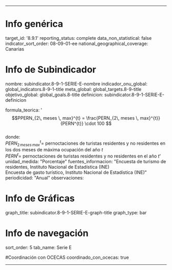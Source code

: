 ---

# Info genérica
target_id: '8.9.1'
reporting_status: complete
data_non_statistical: false
indicator_sort_order: 08-09-01-ee
national_geographical_coverage: Canarias

# Info de Subindicador
nombre: subindicator.8-9-1-SERIE-E-nombre
indicador_onu_global: global_indicators.8-9-1-title
meta_global: global_targets.8-9-title
objetivo_global: global_goals.8-title
definicion: subindicator.8-9-1-SERIE-E-definicion

formula_teorica: '$$PPERN_{2\, meses \, max}^{t} = \frac{PERN_{2\, meses \, max}^{t}}{PERN^{t}} \cdot 100 $$ <br>
donde: <br>
$PERN_{2\, meses \, max}^{t} =$ pernoctaciones de turistas residentes y no residentes en los dos meses de máxima ocupación del año $t$ <br>
$PERN^{t} =$ pernoctaciones de turistas residentes y no residentes en el año $t$'
unidad_medida: "Porcentaje"
fuentes_informacion: "Encuesta de turismo de residentes, Instituto Nacional de Estadística (INE)<br>
Encuesta de gasto turístico, Instituto Nacional de Estadística (INE)"
periodicidad: "Anual"
observaciones: 

# Info de Gráficas
graph_title: subindicator.8-9-1-SERIE-E-graph-title
graph_type: bar

# Info de navegación
sort_order: 5
tab_name: Serie E

#Coordinación con OCECAS
coordinado_con_ocecas: true

---